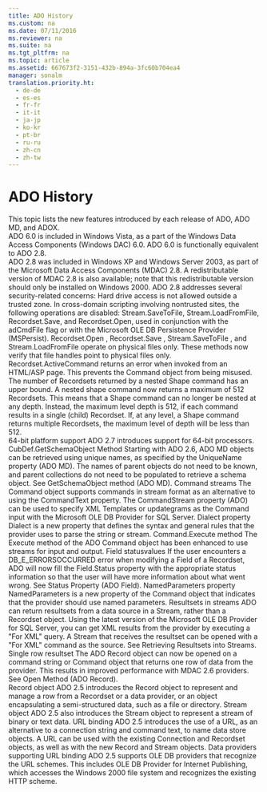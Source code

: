 ```yaml
---
title: ADO History
ms.custom: na
ms.date: 07/11/2016
ms.reviewer: na
ms.suite: na
ms.tgt_pltfrm: na
ms.topic: article
ms.assetid: 667673f2-3151-432b-894a-3fc60b704ea4
manager: sonalm
translation.priority.ht: 
  - de-de
  - es-es
  - fr-fr
  - it-it
  - ja-jp
  - ko-kr
  - pt-br
  - ru-ru
  - zh-cn
  - zh-tw
---
```

# ADO History
<?xml version="1.0" encoding="utf-8"?>
<developerConceptualDocument xmlns="http://ddue.schemas.microsoft.com/authoring/2003/5" xmlns:xlink="http://www.w3.org/1999/xlink" xmlns:xsi="http://www.w3.org/2001/XMLSchema-instance" xsi:schemaLocation="http://ddue.schemas.microsoft.com/authoring/2003/5 http://dduestorage.blob.core.windows.net/ddueschema/developer.xsd">
  <introduction>
    <para>This topic lists the new features introduced by each release of ADO, ADO MD, and ADOX.</para>
  </introduction>
  <section>
    <title>ADO 6.0</title>
    <content>
      <para>ADO 6.0 is included in Windows Vista, as a part of the Windows Data Access Components (Windows DAC) 6.0. ADO 6.0 is functionally equivalent to ADO 2.8.</para>
    </content>
  </section>
  <section>
    <title>ADO 2.8</title>
    <content>
      <para>ADO 2.8 was included in Windows XP and Windows Server 2003, as part of the Microsoft Data Access Components (MDAC) 2.8. A redistributable version of MDAC 2.8 is also available; note that this redistributable version should only be installed on Windows 2000. ADO 2.8 addresses several security-related concerns:  </para>
      <definitionTable>
        <definedTerm> <legacyItalic>Hard drive access is not allowed outside a trusted zone.</legacyItalic> </definedTerm>
        <definition>
          <para>In cross-domain scripting involving nontrusted sites, the following operations are disabled: <legacyBold>Stream.SaveToFile</legacyBold>, <legacyBold>Stream.LoadFromFile</legacyBold>, <legacyBold>Recordset.Save</legacyBold>, and <legacyBold>Recordset.Open</legacyBold>, used in conjunction with the <legacyBold>adCmdFile</legacyBold> flag or with the Microsoft OLE DB Persistence Provider (MSPersist).</para>
        </definition>
        <definedTerm>
          <legacyBold>Recordset.Open</legacyBold>
          <legacyItalic>, </legacyItalic>
          <legacyBold>Recordset.Save</legacyBold>
          <legacyItalic>, </legacyItalic>
          <legacyBold>Stream.SaveToFile</legacyBold>
          <legacyItalic>, and </legacyItalic>
          <legacyBold>Stream.LoadFromFile</legacyBold>
          <legacyItalic> operate on physical files only.</legacyItalic> </definedTerm>
        <definition>
          <para>These methods now verify that file handles point to physical files only.</para>
        </definition>
        <definedTerm>
          <legacyBold>Recordset.ActiveCommand</legacyBold>
          <legacyItalic> returns an error when invoked from an HTML/ASP page.</legacyItalic> </definedTerm>
        <definition>
          <para>This prevents the <legacyBold>Command</legacyBold> object from being misused.</para>
        </definition>
        <definedTerm> <legacyItalic>The number of </legacyItalic><legacyBold>Recordsets</legacyBold><legacyItalic> returned by a nested </legacyItalic><legacyBold>Shape</legacyBold><legacyItalic> command has an upper bound.</legacyItalic> </definedTerm>
        <definition>
          <para>A nested shape command now returns a maximum of 512 <legacyBold>Recordsets</legacyBold>. This means that a <legacyBold>Shape</legacyBold> command can no longer be nested at any depth. Instead, the maximum level depth is 512, if each command results in a single (child) <legacyBold>Recordset</legacyBold>. If, at any level, a <legacyBold>Shape</legacyBold> command returns multiple <legacyBold>Recordsets</legacyBold>, the maximum level of depth will be less than 512.</para>
        </definition>
      </definitionTable>
    </content>
  </section>
  <section>
    <title>ADO 2.7</title>
    <content>
      <definitionTable>
        <definedTerm> <legacyItalic>64-bit platform support</legacyItalic> </definedTerm>
        <definition>
          <para>ADO 2.7 introduces support for 64-bit processors.</para>
        </definition>
      </definitionTable>
    </content>
  </section>
  <section>
    <title>ADO 2.6</title>
    <content>
      <definitionTable>
        <definedTerm>
          <legacyBold>CubDef.GetSchemaObject</legacyBold>
          <legacyItalic> Method</legacyItalic> </definedTerm>
        <definition>
          <para>Starting with ADO 2.6, ADO MD objects can be retrieved using unique names, as specified by the <legacyLink xlink:href="5b977956-e252-4861-8425-f1aaf6b80130">UniqueName property (ADO MD)</legacyLink>. The names of parent objects do not need to be known, and parent collections do not need to be populated to retrieve a schema object. See <legacyLink xlink:href="36b754b4-6b17-4dd1-a925-bca46938b7c4">GetSchemaObject method (ADO MD)</legacyLink>.</para>
        </definition>
        <definedTerm> <legacyItalic>Command streams</legacyItalic> </definedTerm>
        <definition>
          <para>The <legacyBold>Command</legacyBold> object supports commands in stream format as an alternative to using the <legacyBold>CommandText</legacyBold> property. The <legacyLink xlink:href="f78f61b6-87e0-48dc-961e-83d0e20da58e">CommandStream property (ADO)</legacyLink> can be used to specify XML Templates or updategrams as the <legacyBold>Command</legacyBold> input with the Microsoft OLE DB Provider for SQL Server.</para>
        </definition>
        <definedTerm>
          <legacyBold>Dialect</legacyBold>
          <legacyItalic> property</legacyItalic> </definedTerm>
        <definition>
          <para>
            <legacyLink xlink:href="329c3a71-ba88-4009-b04f-2f52195a5957">Dialect</legacyLink> is a new property that defines the syntax and general rules that the provider uses to parse the string or stream.</para>
        </definition>
        <definedTerm>
          <legacyBold>Command.Execute</legacyBold>
          <legacyItalic> method</legacyItalic> </definedTerm>
        <definition>
          <para>The <legacyLink xlink:href="f84a5ff3-0528-4ad7-9bea-9a15103378dd">Execute method</legacyLink> of the ADO <legacyBold>Command</legacyBold> object has been enhanced to use streams for input and output.</para>
        </definition>
        <definedTerm> <legacyItalic>Field statusvalues</legacyItalic> </definedTerm>
        <definition>
          <para>If the user encounters a DB_E_ERRORSOCCURRED error when modifying a <legacyBold>Field</legacyBold> of a <legacyBold>Recordset</legacyBold>, ADO will now fill the <legacyBold>Field.Status</legacyBold> property with the appropriate status information so that the user will have more information about what went wrong. See <legacyLink xlink:href="8cd1f7f4-0a3a-4f07-b8ba-6582e70140ad">Status Property (ADO Field)</legacyLink>.</para>
        </definition>
        <definedTerm>
          <legacyBold>NamedParameters</legacyBold>
          <legacyItalic> property</legacyItalic> </definedTerm>
        <definition>
          <para>
            <legacyLink xlink:href="42409387-026c-435f-a9b1-bf4167095875">NamedParameters</legacyLink> is a new property of the <legacyBold>Command</legacyBold> object that indicates that the provider should use named parameters.</para>
        </definition>
        <definedTerm> <legacyItalic>Resultsets in streams</legacyItalic> </definedTerm>
        <definition>
          <para>ADO can return resultsets from a data source in a <legacyBold>Stream</legacyBold>, rather than a <legacyBold>Recordset</legacyBold> object. Using the latest version of the Microsoft OLE DB Provider for SQL Server, you can get XML results from the provider by executing a "For XML" query. A <legacyBold>Stream </legacyBold>that receives the resultset can be opened with a "For XML" command as the source. See <legacyLink xlink:href="996c1321-c926-4f57-8297-85c8c20de974">Retrieving Resultsets into Streams</legacyLink>.</para>
        </definition>
        <definedTerm> <legacyItalic>Single row resultset</legacyItalic> </definedTerm>
        <definition>
          <para>The ADO <legacyBold>Record</legacyBold> object can now be opened on a command string or <legacyBold>Command</legacyBold> object that returns one row of data from the provider. This results in improved performance with MDAC 2.6 providers. See <legacyLink xlink:href="ab79a623-88a9-40b6-a017-a658bf19b778">Open Method (ADO Record)</legacyLink>.</para>
        </definition>
      </definitionTable>
    </content>
  </section>
  <section>
    <title>ADO 2.5</title>
    <content>
      <definitionTable>
        <definedTerm> <legacyBold>Record</legacyBold> <legacyItalic>object</legacyItalic> </definedTerm>
        <definition>
          <para>ADO 2.5 introduces the <legacyBold>Record</legacyBold> object to represent and manage a row from a <legacyBold>Recordset</legacyBold> or a data provider, or an object encapsulating a semi-structured data, such as a file or directory. </para>
        </definition>
        <definedTerm> <legacyBold>Stream</legacyBold> <legacyItalic>object</legacyItalic> </definedTerm>
        <definition>
          <para>ADO 2.5 also introduces the <legacyBold>Stream</legacyBold> object to represent a stream of binary or text data.</para>
        </definition>
        <definedTerm> <legacyItalic>URL binding</legacyItalic> </definedTerm>
        <definition>
          <para>ADO 2.5 introduces the use of a URL, as an alternative to a connection string and command text, to name data store objects. A URL can be used with the existing <legacyBold>Connection</legacyBold> and <legacyBold>Recordset</legacyBold> objects, as well as with the new <legacyBold>Record</legacyBold> and <legacyBold>Stream</legacyBold> objects.</para>
        </definition>
        <definedTerm> <legacyItalic>Data providers supporting URL binding</legacyItalic> </definedTerm>
        <definition>
          <para>ADO 2.5 supports OLE DB providers that recognize the URL schemes. This includes OLE DB Provider for Internet Publishing, which accesses the Windows 2000 file system and recognizes the existing HTTP scheme.</para>
        </definition>
      </definitionTable>
    </content>
  </section>
  <relatedTopics />
</developerConceptualDocument>